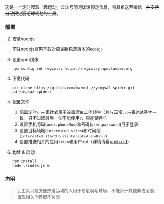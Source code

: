 这是一个定时爬取「趣运动」公众号羽毛球馆预定信息，将其推送至微信，~~并支持自动预定羽毛球场地的工具~~。

### 部署

2. 安装nodejs

   前往[nodejs](https://nodejs.org/en/download/)官网下载对应最新稳定版本的`nodejs`

3. 设置npm镜像

   ```
   npm config set registry https://registry.npm.taobao.org
   ```

4. 下载代码

   ```
   git clone https://github.com/marmot-z/yingsa2-spider.git
   cd yingsa2-spider/
   ```

4. 配置文件

   1. 配置定时`cron`表达式用于设置爬虫工作频率（其与正常`cron`表达式基本一致，只不过起最后一位不能使用`?`，只能使用`*`）
   2. 设置手机号码(`user.phoneNum`)和密码(`user.password`)用于登录
   3. 设置目标场地(`interested.sites`)和时间段(`interested.startHour`/`interested.endHour`)
   4. 设置推送相关的应用`token`和用户`uid`（详情请看[push.md](./push.md)）

5. 构建 & 启动

   ```
   npm install
   node ./index.js &
   ```

### 声明

> 此工具只是方便热爱运动的人用于预定羽毛球场，不能用于其他非法用途，出现相关问题概不负责
